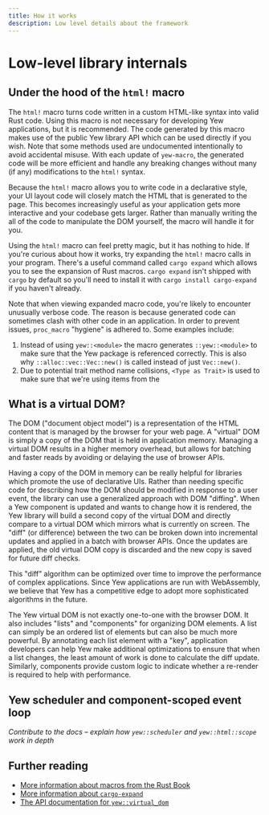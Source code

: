 ```yaml
---
title: How it works
description: Low level details about the framework
---
```


# Low-level library internals

## Under the hood of the `html!` macro

The `html!` macro turns code written in a custom HTML-like syntax into valid Rust code. Using this
macro is not necessary for developing Yew applications, but it is recommended. The code generated 
by this macro makes use of the public Yew library API which can be used directly if you wish. Note
that some methods used are undocumented intentionally to avoid accidental misuse. With each
update of `yew-macro`, the generated code will be more efficient and handle any breaking changes
without many (if any) modifications to the `html!` syntax.

Because the `html!` macro allows you to write code in a declarative style, your UI layout code will
closely match the HTML that is generated to the page. This becomes increasingly useful as your
application gets more interactive and your codebase gets larger. Rather than manually writing the
all of the code to manipulate the DOM yourself, the macro will handle it for you.

Using the `html!` macro can feel pretty magic, but it has nothing to hide. If you're curious about
how it works, try expanding the `html!` macro calls in your program. There's a useful command called
`cargo expand` which allows you to see the expansion of Rust macros. `cargo expand` isn't shipped with
`cargo` by default so you'll need to install it with `cargo install cargo-expand` if you haven't
already.

Note that when viewing expanded macro code, you're likely to encounter unusually verbose code. The
reason is because generated code can sometimes clash with other code in an application. In order
to prevent issues, `proc_macro` "hygiene" is adhered to. Some examples include:

1. Instead of using `yew::<module>` the macro generates `::yew::<module>` to make sure that the
Yew package is referenced correctly. This is also why `::alloc::vec::Vec::new()` is called instead
of just `Vec::new()`.
2. Due to potential trait method name collisions, `<Type as Trait>` is used to make sure that we're using items from the

## What is a virtual DOM?

The DOM ("document object model") is a representation of the HTML content that is managed by the browser
for your web page. A "virtual" DOM is simply a copy of the DOM that is held in application memory. Managing
a virtual DOM results in a higher memory overhead, but allows for batching and faster reads by avoiding
or delaying the use of browser APIs.

Having a copy of the DOM in memory can be really helpful for libraries which promote the use of
declarative UIs. Rather than needing specific code for describing how the DOM should be modified
in response to a user event, the library can use a generalized approach with DOM "diffing". When a Yew
component is updated and wants to change how it is rendered, the Yew library will build a second copy
of the virtual DOM and directly compare to a virtual DOM which mirrors what is currently on screen.
The "diff" (or difference) between the two can be broken down into incremental updates and applied in
a batch with browser APIs. Once the updates are applied, the old virtual DOM copy is discarded and the
new copy is saved for future diff checks.

This "diff" algorithm can be optimized over time to improve the performance of complex applications.
Since Yew applications are run with WebAssembly, we believe that Yew has a competitive edge to adopt
more sophisticated algorithms in the future.

The Yew virtual DOM is not exactly one-to-one with the browser DOM. It also includes "lists" and 
"components" for organizing DOM elements. A list can simply be an ordered list of elements but can
also be much more powerful. By annotating each list element with a "key", application developers
can help Yew make additional optimizations to ensure that when a list changes, the least amount
of work is done to calculate the diff update. Similarly, components provide custom logic to
indicate whether a re-render is required to help with performance.

## Yew scheduler and component-scoped event loop

*Contribute to the docs – explain how `yew::scheduler` and `yew::html::scope` work in depth*

## Further reading
* [More information about macros from the Rust Book](https://doc.rust-lang.org/stable/book/ch19-06-macros.html)
* [More information about `cargo-expand`](https://github.com/dtolnay/cargo-expand)
* [The API documentation for `yew::virtual_dom`](https://docs.rs/yew/*/yew/virtual_dom/index.html)
